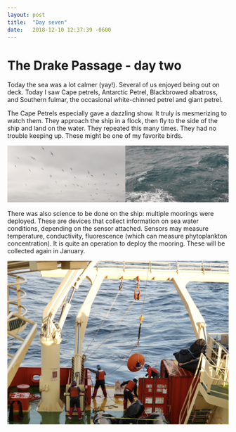 ```yaml
---
layout: post
title:  "Day seven"
date:   2018-12-10 12:37:39 -0600
---
```

# The Drake Passage - day two
Today the sea was a lot calmer (yay!). Several of us enjoyed being out on deck. Today I saw Cape petrels, Antarctic Petrel, Blackbrowed albatross, and Southern fulmar, the occasional white-chinned petrel and giant petrel. 

The Cape Petrels especially gave a dazzling show. It truly is mesmerizing to watch them. They approach the ship in a flock, then fly to the side of the ship and land on the water. They repeated this many times. They had no trouble keeping up. These might be one of my favorite birds.

![Cape petrels](/assets/blog_photos/181210/20181210screenshot1.jpg)

There was also science to be done on the ship: multiple moorings were deployed. These are devices that collect information on sea water conditions, depending on the sensor attached. Sensors may measure temperature, conductivity, fluorescence (which can measure phytoplankton concentration). It is quite an operation to deploy the mooring. These will be collected again in January.

![Mooring deployment](/assets/blog_photos/181210/20181210screenshot2.jpg)


